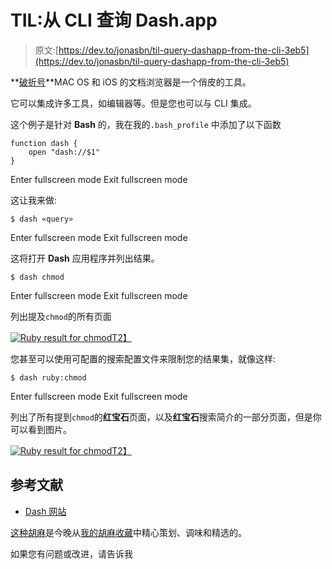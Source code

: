 # TIL:从 CLI 查询 Dash.app

> 原文:[https://dev.to/jonasbn/til-query-dashapp-from-the-cli-3eb5](https://dev.to/jonasbn/til-query-dashapp-from-the-cli-3eb5)

**[破折号](https://kapeli.com/dash)**MAC OS 和 iOS 的文档浏览器是一个俏皮的工具。

它可以集成许多工具，如编辑器等。但是您也可以与 CLI 集成。

这个例子是针对 **Bash** 的，我在我的`.bash_profile`
中添加了以下函数

```
function dash {
    open "dash://$1"
} 
```

Enter fullscreen mode Exit fullscreen mode

这让我来做:

```
$ dash «query» 
```

Enter fullscreen mode Exit fullscreen mode

这将打开 **Dash** 应用程序并列出结果。

```
$ dash chmod 
```

Enter fullscreen mode Exit fullscreen mode

列出提及`chmod`的所有页面

[![Ruby result for chmod](../Images/9ae6ca55c0a8fdda18f80fd9768a4791.png)T2】](https://res.cloudinary.com/practicaldev/image/fetch/s--b1AMh2OH--/c_limit%2Cf_auto%2Cfl_progressive%2Cq_auto%2Cw_880/https://jonasbn.github.io/til/dashapp/dash-chmod.png)

您甚至可以使用可配置的搜索配置文件来限制您的结果集，就像这样:

```
$ dash ruby:chmod 
```

Enter fullscreen mode Exit fullscreen mode

列出了所有提到`chmod`的**红宝石**页面，以及**红宝石**搜索简介的一部分页面，但是你可以看到图片。

[![Ruby result for chmod](../Images/1556fa239b3e2731e6b0be086f45236f.png)T2】](https://res.cloudinary.com/practicaldev/image/fetch/s--Dw7yQbzD--/c_limit%2Cf_auto%2Cfl_progressive%2Cq_auto%2Cw_880/https://jonasbn.github.io/til/dashapp/dash-ruby-chmod.png)

## 参考文献

*   [Dash 网站](https://kapeli.com/dash)

[这种胡麻](http://jonasbn.github.io/til/dashapp/query_dash_from_the_cli.html)是今晚从[我的胡麻收藏](http://jonasbn.github.io/til/)中精心策划、调味和精选的。

如果您有问题或改进，请告诉我